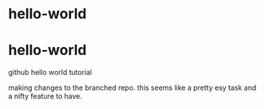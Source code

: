 # hello-world

hello-world
===========
github hello world tutorial

making changes to the branched repo. this seems like a pretty esy task and a nifty feature to have.
